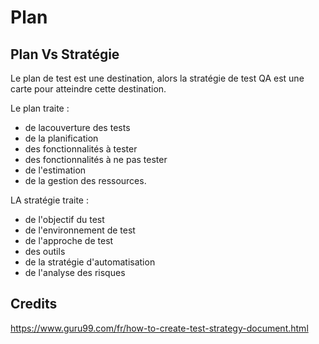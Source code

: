 # Plan

## Plan Vs Stratégie

Le plan de test est une destination, alors la stratégie de test QA est une carte pour atteindre cette destination.

Le plan traite :
- de lacouverture des tests
- de la planification
- des fonctionnalités à tester
- des fonctionnalités à ne pas tester
- de l'estimation
- de la gestion des ressources.

LA stratégie traite :
- de l'objectif du test
- de l'environnement de test
- de l'approche de test
- des outils
- de la stratégie d'automatisation
- de l'analyse des risques


## Credits

https://www.guru99.com/fr/how-to-create-test-strategy-document.html

